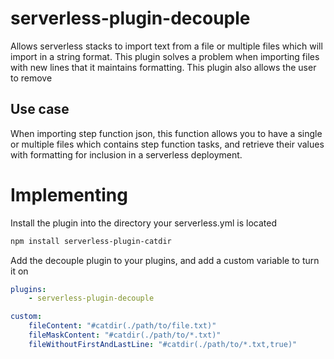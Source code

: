 # serverless-plugin-decouple
Allows serverless stacks to import text from a file or multiple files which will import in a string format.  This plugin solves
a problem when importing files with new lines that it maintains formatting.  This plugin also allows the user to remove

## Use case
When importing step function json, this function allows you to have a single or multiple files which contains step
function tasks, and retrieve their values with formatting for inclusion in a serverless deployment.

# Implementing

Install the plugin into the directory your serverless.yml is located
``` bash
npm install serverless-plugin-catdir
```

Add the decouple plugin to your plugins, and add a custom variable to turn it on
```yaml
plugins:
    - serverless-plugin-decouple

custom:
    fileContent: "#catdir(./path/to/file.txt)"
    fileMaskContent: "#catdir(./path/to/*.txt)"
    fileWithoutFirstAndLastLine: "#catdir(./path/to/*.txt,true)"
```

